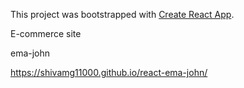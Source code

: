 This project was bootstrapped with [Create React App](https://github.com/facebookincubator/create-react-app).

E-commerce site

ema-john

https://shivamg11000.github.io/react-ema-john/
